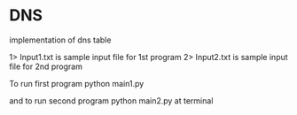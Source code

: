 DNS
===

implementation of dns table


1> Input1.txt is sample input file for 1st program
2> Input2.txt is sample input file for 2nd program

To run first program
python main1.py

and to run second program python main2.py at terminal 
